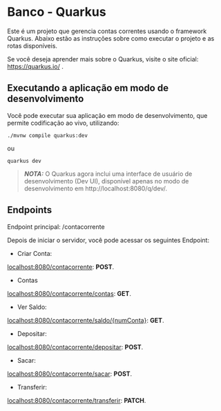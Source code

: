 # Banco - Quarkus

Este é um projeto que gerencia contas correntes usando o framework Quarkus. Abaixo estão as instruções sobre como executar o projeto e as rotas disponíveis.

Se você deseja aprender mais sobre o Quarkus, visite o site oficial: https://quarkus.io/ .

## Executando a aplicação em modo de desenvolvimento
Você pode executar sua aplicação em modo de desenvolvimento, que permite codificação ao vivo, utilizando:
```shell script
./mvnw compile quarkus:dev
```
ou 
```shell script
quarkus dev
```


> **_NOTA:_**  O Quarkus agora inclui uma interface de usuário de desenvolvimento (Dev UI), disponível apenas no modo de desenvolvimento em http://localhost:8080/q/dev/.

## Endpoints

Endpoint principal: /contacorrente

Depois de iniciar o servidor, você pode acessar os seguintes Endpoint:

- Criar Conta:

[localhost:8080/contacorrente](localhost:8080/contacorrente): **POST**.

- Contas

[localhost:8080/contacorrente/contas](localhost:8080/contacorrente/contas): **GET**.

- Ver Saldo:

[localhost:8080/contacorrente/saldo/{numConta}](localhost:8080/contacorrente/saldo/{numConta}): **GET**.

- Depositar:

[localhost:8080/contacorrente/depositar](localhost:8080/contacorrente/depositar): **POST**.

- Sacar:

[localhost:8080/contacorrente/sacar](localhost:8080/contacorrente/sacar): **POST**.

- Transferir:

[localhost:8080/contacorrente/transferir](localhost:8080/contacorrente/transferir): **PATCH**.
